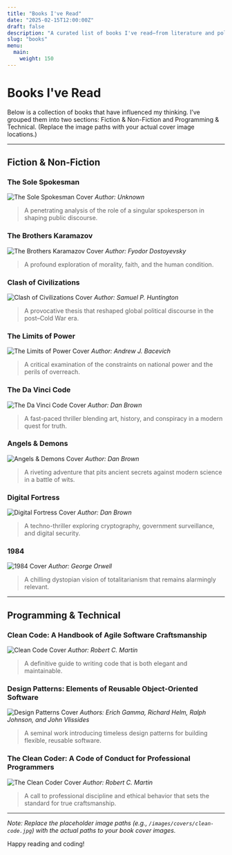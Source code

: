 ```yaml
---
title: "Books I've Read"
date: "2025-02-15T12:00:00Z"
draft: false
description: "A curated list of books I've read—from literature and politics to software development classics. I keep this list short for a good reason."
slug: "books"
menu:
  main:
    weight: 150
---
```


# Books I've Read

Below is a collection of books that have influenced my thinking. I’ve grouped them into two sections: Fiction & Non-Fiction and Programming & Technical. (Replace the image paths with your actual cover image locations.)

---

## Fiction & Non-Fiction

### The Sole Spokesman
![The Sole Spokesman Cover](/images/covers/sole-spokesman.jpg)
*Author: Unknown*  
> A penetrating analysis of the role of a singular spokesperson in shaping public discourse.

### The Brothers Karamazov
![The Brothers Karamazov Cover](/images/covers/brothers-karamazov.jpg)
*Author: Fyodor Dostoyevsky*  
> A profound exploration of morality, faith, and the human condition.

### Clash of Civilizations
![Clash of Civilizations Cover](/images/covers/clash-of-civilizations.jpg)
*Author: Samuel P. Huntington*  
> A provocative thesis that reshaped global political discourse in the post–Cold War era.

### The Limits of Power
![The Limits of Power Cover](/images/covers/limits-of-power.jpg)
*Author: Andrew J. Bacevich*  
> A critical examination of the constraints on national power and the perils of overreach.

### The Da Vinci Code
![The Da Vinci Code Cover](/images/covers/da-vinci-code.jpg)
*Author: Dan Brown*  
> A fast-paced thriller blending art, history, and conspiracy in a modern quest for truth.

### Angels & Demons
![Angels & Demons Cover](/images/covers/angels-demons.jpg)
*Author: Dan Brown*  
> A riveting adventure that pits ancient secrets against modern science in a battle of wits.

### Digital Fortress
![Digital Fortress Cover](/images/covers/digital-fortress.jpg)
*Author: Dan Brown*  
> A techno-thriller exploring cryptography, government surveillance, and digital security.

### 1984
![1984 Cover](/images/covers/1984.jpg)
*Author: George Orwell*  
> A chilling dystopian vision of totalitarianism that remains alarmingly relevant.

---

## Programming & Technical

### Clean Code: A Handbook of Agile Software Craftsmanship
![Clean Code Cover](/images/covers/clean-code.jpg)
*Author: Robert C. Martin*  
> A definitive guide to writing code that is both elegant and maintainable.

### Design Patterns: Elements of Reusable Object-Oriented Software
![Design Patterns Cover](/images/covers/design-patterns.jpg)
*Authors: Erich Gamma, Richard Helm, Ralph Johnson, and John Vlissides*  
> A seminal work introducing timeless design patterns for building flexible, reusable software.

### The Clean Coder: A Code of Conduct for Professional Programmers
![The Clean Coder Cover](/images/covers/the-clean-coder.jpg)
*Author: Robert C. Martin*  
> A call to professional discipline and ethical behavior that sets the standard for true craftsmanship.

---

*Note: Replace the placeholder image paths (e.g., `/images/covers/clean-code.jpg`) with the actual paths to your book cover images.*

Happy reading and coding!

